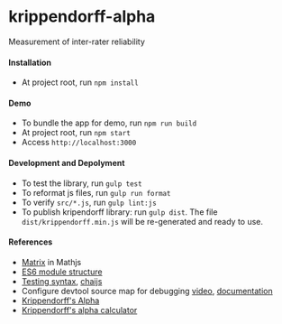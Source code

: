 # krippendorff-alpha
Measurement of inter-rater reliability

#### Installation
* At project root, run `npm install`

#### Demo
* To bundle the app for demo, run `npm run build`
* At project root, run `npm start`
* Access `http://localhost:3000`

#### Development and Depolyment
* To test the library, run `gulp test`
* To reformat js files, run `gulp run format`
* To verify `src/*.js`, run `gulp lint:js`
* To publish kripendorff library: run `gulp dist`.
The file `dist/krippendorff.min.js` will be re-generated and ready to use.

#### References
* [Matrix](http://mathjs.org/docs/reference/functions.html#matrix-functions) in Mathjs
* [ES6 module structure](https://medium.com/@svinkle/getting-started-with-webpack-and-es6-modules-c465d053d988)
* [Testing syntax](https://github.com/Automattic/expect.js), [chaijs]((https://www.chaijs.com/api/bdd/))
* Configure devtool source map for debugging [video](https://www.youtube.com/watch?v=yk20pAUztLo), [documentation](https://webpack.js.org/configuration/devtool/#devtool)
* [Krippendorff's Alpha](http://www.real-statistics.com/reliability/krippendorffs-alpha/krippendorffs-alpha-basic-concepts/)
* [Krippendorff's alpha calculator](http://dfreelon.org/utils/recalfront/recal-oir/)
